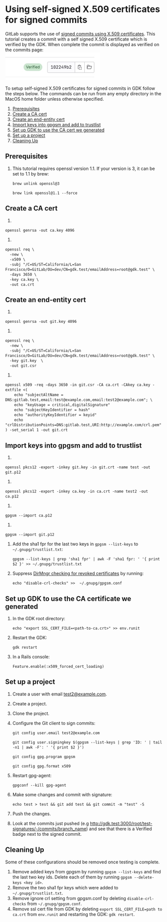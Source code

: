 # Using self-signed X.509 certificates for signed commits

GitLab supports the use of [signed commits using X.509 certificates](https://docs.gitlab.com/ee/user/project/repository/signed_commits/x509.html).
This tutorial creates a commit with a self signed X.509 certificate which is verified by the GDK. When complete the commit is displayed as verified on the commits page:<br>![Verified Commit](img/verified_commit.jpg)

To setup self-signed X.509 certificates for signed commits in GDK follow the steps below.
The commands can be run from any empty directory in the MacOS home folder unless otherwise specified.

1. [Prerequisites](#prerequisites)
1. [Create a CA cert](#create-a-ca-cert)
1. [Create an end-entity cert](#create-an-end-entity-cert)
1. [Import keys into gpgsm and add to trustlist](#import-keys-into-gpgsm-and-add-to-trustlist)
1. [Set up GDK to use the CA cert we generated](#set-up-gdk-to-use-the-ca-certificate-we-generated)
1. [Set up a project](#set-up-a-project)
1. [Cleaning Up](#cleaning-up)

## Prerequisites

1. This tutorial requires openssl version 1.1. If your version is 3, it can be set to 1.1 by brew:

   ```shell
   brew unlink openssl@3
   ```

   ```shell
   brew link openssl@1.1 --force
   ```

## Create a CA cert

1.

   ```shell
   openssl genrsa -out ca.key 4096
   ```

1.

   ```shell
   openssl req \
     -new \
     -x509 \
     -subj "/C=US/ST=California/L=San Francisco/O=GitLab/OU=dev/CN=gdk.test/emailAddress=root@gdk.test" \
     -days 3650 \
     -key ca.key \
     -out ca.crt
   ```

## Create an end-entity cert

1.

   ```shell
   openssl genrsa -out git.key 4096
   ```

1.

   ```shell
   openssl req \
     -new \
     -subj "/C=US/ST=California/L=San Francisco/O=GitLab/OU=dev/CN=gdk.test/emailAddress=root@gdk.test" \
     -key git.key  \
     -out git.csr
   ```

1.

   ``` shell
   openssl x509 -req -days 3650 -in git.csr -CA ca.crt -CAkey ca.key -extfile <(
       echo "subjectAltName = DNS:gitlab.test,email:test@example.com,email:test2@example.com"; \
       echo "keyUsage = critical,digitalSignature"
       echo "subjectKeyIdentifier = hash"
       echo "authorityKeyIdentifier = keyid"
       echo "crlDistributionPoints=DNS:gitlab.test,URI:http://example.com/crl.pem"
   ) -set_serial 1 -out git.crt
   ```

## Import keys into gpgsm and add to trustlist

1.

   ``` shell
   openssl pkcs12 -export -inkey git.key -in git.crt -name test -out git.p12
   ```

1.

   ``` shell
   openssl pkcs12 -export -inkey ca.key -in ca.crt -name test2 -out ca.p12
   ```

1.

   ``` shell
   gpgsm --import ca.p12
   ```

1.

   ``` shell
   gpgsm --import git.p12
   ```

1. Add the sha1 fpr for the last two keys in `gpgsm --list-keys` to `~/.gnupg/trustlist.txt`:

   ```  shell
   gpgsm --list-keys | grep 'sha1 fpr' | awk -F 'sha1 fpr: ' '{ print $2 }' >> ~/.gnupg/trustlist.txt
   ```

1. Suppress [DirMngr checking for revoked certificates](https://gnupg.org/documentation/manuals/gnupg-2.0/Certificate-Options.html) by running:

   ```  shell
   echo "disable-crl-checks" >>  ~/.gnupg/gpgsm.conf
   ```

## Set up GDK to use the CA certificate we generated

1. In the GDK root directory:

   ```  shell
   echo "export SSL_CERT_FILE=<path-to-ca.crt>" >> env.runit
   ```

1. Restart the GDK:

   ```  shell
   gdk restart
   ```

1. In a Rails console:

   ```  shell
   Feature.enable(:x509_forced_cert_loading)
   ```

## Set up a project

1. Create a user with email <test2@example.com>.
1. Create a project.
1. Clone the project.
1. Configure the Git client to sign commits:

   ```  shell
   git config user.email test2@example.com
   ```

   ```  shell
   git config user.signingkey $(gpgsm --list-keys | grep 'ID: ' | tail -n1 | awk -F': ' '{ print $2 }')
   ```

   ```  shell
   git config gpg.program gpgsm
   ```

   ```  shell
   git config gpg.format x509
   ```

1. Restart gpg-agent:

   ```  shell
   gpgconf --kill gpg-agent
   ```

1. Make some changes and commit with signature:

   ```  shell
   echo test > test && git add test && git commit -m "test" -S
   ```

1. Push the changes.
1. Look at the commits just pushed (e.g <http://gdk.test:3000/root/test-signatures/-/commits/branch_name>) and see that there is a Verified badge next to the signed commit.

## Cleaning Up

Some of these configurations should be removed once testing is complete.

1. Remove added keys from gpgsm by running `gpgsm --list-keys` and find the last two key ids. Delete each of them by running `gpgsm --delete-keys <key id>`.
1. Remove the two sha1 fpr keys which were added to `~/.gnupg/trustlist.txt`.
1. Remove ignore crl setting from gpgsm.conf by deleting `disable-crl-checks` from `~/.gnupg/gpgsm.conf`.
1. Remove ssl cert file from GDK by deleting `export SSL_CERT_FILE=path to ca.crt` from `env.runit` and restarting the GDK: `gdk restart`.
